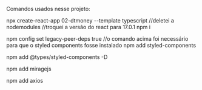 Comandos usados nesse projeto:

npx create-react-app 02-dtmoney --template typescript
//deletei a nodemodules
//troquei a versão do react para 17.0.1
npm i

npm config set legacy-peer-deps true 
//o comando acima foi necessário para que o styled components fosse instalado
npm add styled-components

npm add @types/styled-components -D

npm add miragejs

npm add axios




